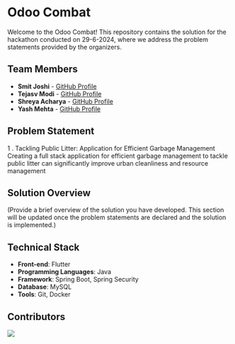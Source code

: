 # Odoo Combat

Welcome to the Odoo Combat! This repository contains the solution for the hackathon conducted on 29-6-2024, where we address the problem statements provided by the organizers.


## Team Members

- **Smit Joshi**  - [GitHub Profile](https://github.com/smit-joshi814)
- **Tejasv Modi** - [GitHub Profile](https://github.com/tejasvmodi)
- **Shreya Acharya** - [GitHub Profile](https://github.com/ShreyaAcharya24)
- **Yash Mehta** - [GitHub Profile](https://github.com/yash655)

## Problem Statement
1 . Tackling Public Litter: Application for Efficient Garbage Management
    Creating a full stack application for efficient garbage management to tackle public litter can significantly improve urban cleanliness and resource management

## Solution Overview

(Provide a brief overview of the solution you have developed. This section will be updated once the problem statements are declared and the solution is implemented.)

## Technical Stack
- **Front-end**: Flutter
- **Programming Languages**: Java
- **Framework**: Spring Boot, Spring Security
- **Database**: MySQL
- **Tools**: Git, Docker

## Contributors
<a href="https://github.com/tejasvmodi/oddo_combat/graphs/contributors">
  <img src="https://contrib.rocks/image?repo=tejasvmodi/oddo_combat&max=4" />
</a>

